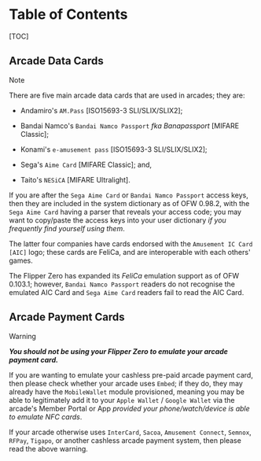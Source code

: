 # Table of Contents
[TOC]

## Arcade Data Cards
> [!NOTE]
> There are five main arcade data cards that are used in arcades; they are:
> 
> - Andamiro's `AM.Pass` [ISO15693-3 SLI/SLIX/SLIX2];
> 
> - Bandai Namco's `Bandai Namco Passport` *fka Banapassport* [MIFARE Classic];
> 
> - Konami's `e-amusement pass` [ISO15693-3 SLI/SLIX/SLIX2];
> 
> - Sega's `Aime Card` [MIFARE Classic]; and,
> 
> - Taito's `NESiCA` [MIFARE Ultralight].

If you are after the `Sega Aime Card` or `Bandai Namco Passport` access keys, then they are included in the system dictionary as of OFW 0.98.2, with the `Sega Aime Card` having a parser that reveals your access code; you may want to copy/paste the access keys into your user dictionary *if you frequently find yourself using them*.

The latter four companies have cards endorsed with the `Amusement IC Card [AIC]` logo; these cards are FeliCa, and are interoperable with each others' games.

The Flipper Zero has expanded its *FeliCa* emulation support as of OFW 0.103.1; however, `Bandai Namco Passport` readers do not recognise the emulated AIC Card and `Sega Aime Card` readers fail to read the AIC Card.
## Arcade Payment Cards
> [!WARNING]
> ***You __should not__ be using your Flipper Zero to emulate your arcade payment card.***

If you are wanting to emulate your cashless pre-paid arcade payment card, then please check whether your arcade uses `Embed`; if they do, they may already have the `MobileWallet` module provisioned, meaning you may be able to legitimately add it to your `Apple Wallet` / `Google Wallet` via the arcade's Member Portal or App *provided your phone/watch/device is able to emulate NFC cards*.

If your arcade otherwise uses `InterCard`, `Sacoa`, `Amusement Connect`, `Semnox`, `RFPay`, `Tigapo`, or another cashless arcade payment system, then please read the above warning.

